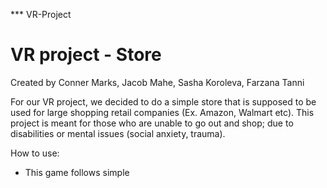 *** VR-Project
# VR project - Store 

Created by Conner Marks, Jacob Mahe, Sasha Koroleva, Farzana Tanni 

For our VR project, we decided to do a simple store that is supposed to be used for large shopping retail companies (Ex. Amazon, Walmart etc). This project is meant for those who are unable to go out and shop; due to disabilities or mental issues (social anxiety, trauma). 

How to use:
- This game follows simple
